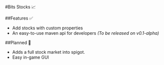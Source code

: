 #Bits Stocks :chart_with_upwards_trend:


##Features :white_check_mark:
 - Add stocks with custom properties
 - An easy-to-use maven api for developers *(To be released on v0.1-alpha)*
 
 
##Planned :thought_balloon:
 - Adds a full stock market into spigot.
 - Easy in-game GUI
